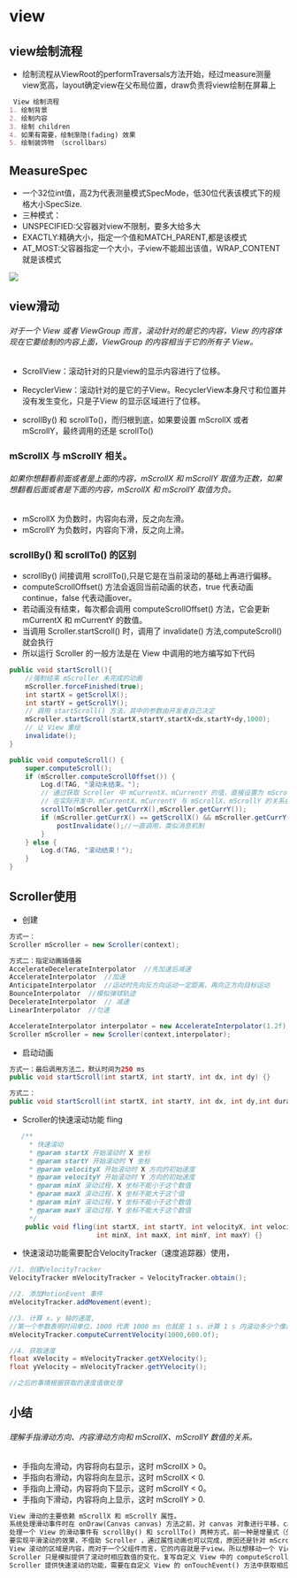 # view

## view绘制流程
- 绘制流程从ViewRoot的performTraversals方法开始，经过measure测量view宽高，layout确定view在父布局位置，draw负责将view绘制在屏幕上
```markdown
 View 绘制流程
1. 绘制背景
2. 绘制内容
3. 绘制 children
4. 如果有需要，绘制渐隐(fading) 效果
5. 绘制装饰物 （scrollbars） 
```

## MeasureSpec

- 一个32位int值，高2为代表测量模式SpecMode，低30位代表该模式下的规格大小SpecSize.
- 三种模式：
- UNSPECIFIED:父容器对view不限制，要多大给多大
- EXACTLY:精确大小，指定一个值和MATCH_PARENT,都是该模式
- AT_MOST:父容器指定一个大小，子view不能超出该值，WRAP_CONTENT就是该模式


![](https://github.com/dannycx/knowledge/blob/master/image/viewMeasure.png) 


## view滑动
###### 对于一个 View 或者 ViewGroup 而言，滚动针对的是它的内容，View 的内容体现在它要绘制的内容上面，ViewGroup 的内容相当于它的所有子 View。
- ScrollView：滚动针对的只是view的显示内容进行了位移。
- RecyclerView：滚动针对的是它的子View。RecyclerView本身尺寸和位置并没有发生变化，只是子View 的显示区域进行了位移。

- scrollBy() 和 scrollTo()，而归根到底，如果要设置 mScrollX 或者 mScrollY，最终调用的还是 scrollTo()

### mScrollX 与 mScrollY 相关。
###### 如果你想翻看前面或者是上面的内容，mScrollX 和 mScrollY 取值为正数，如果想翻看后面或者是下面的内容，mScrollX 和 mScrollY 取值为负。
- mScrollX 为负数时，内容向右滑，反之向左滑。
- mScrollY 为负数时，内容向下滑，反之向上滑。

### scrollBy() 和 scrollTo() 的区别
- scrollBy() 间接调用 scrollTo(),只是它是在当前滚动的基础上再进行偏移。
- computeScrollOffset() 方法会返回当前动画的状态，true 代表动画continue，false 代表动画over。
- 若动画没有结束，每次都会调用 computeScrollOffset() 方法，它会更新 mCurrentX 和 mCurrentY 的数值。
- 当调用 Scroller.startScroll() 时，调用了 invalidate() 方法,computeScroll()就会执行
- 所以运行 Scroller 的一般方法是在 View 中调用的地方编写如下代码
```java
public void startScroll(){
    //强制结束 mScroller 未完成的动画
    mScroller.forceFinished(true);
    int startX = getScrollX();
    int startY = getScrollY();
    // 调用 startScroll() 方法，其中的参数由开发者自己决定
    mScroller.startScroll(startX,startY,startX+dx,startY+dy,1000);
    // 让 View 重绘
    invalidate();
}

public void computeScroll() {
    super.computeScroll();
    if (mScroller.computeScrollOffset()) {
        Log.d(TAG, "滚动未结束。");
        // 通过获取 Scroller 中 mCurrentX、mCurrentY 的值，直接设置为 mScrollX、mScrollY
        // 在实际开发中，mCurrentX、mCurrentY 与 mScrollX、mScrollY 的关系由自己定义
        scrollTo(mScroller.getCurrX(),mScroller.getCurrY());
        if (mScroller.getCurrX() == getScrollX() && mScroller.getCurrY() == getScrollY() ) {//避免重复请求
            postInvalidate();//一直调用，类似消息机制
        }
    } else {
        Log.d(TAG, "滚动结束！");
    }
}
```
## Scroller使用
- 创建

```java
方式一：
Scroller mScroller = new Scroller(context);

方式二：指定动画插值器
AccelerateDecelerateInterpolator  //先加速后减速
AccelerateInterpolator  //加速
AnticipateInterpolator  //运动时先向反方向运动一定距离，再向正方向目标运动
BounceInterpolator  //模拟弹球轨迹
DecelerateInterpolator  // 减速
LinearInterpolator  //匀速

AccelerateInterpolator interpolator = new AccelerateInterpolator(1.2f);
Scroller mScroller = new Scroller(context,interpolator);
```
- 启动动画
```java
方式一：最后调用方法二，默认时间为250 ms
public void startScroll(int startX, int startY, int dx, int dy) {}

方式二：
public void startScroll(int startX, int startY, int dx, int dy,int duration) {}
```

- Scroller的快速滚动功能 fling
```java
   /**
     * 快速滚动
     * @param startX 开始滚动时 X 坐标
     * @param startY 开始滚动时 Y 坐标
     * @param velocityX 开始滚动时 X 方向的初始速度
     * @param velocityY 开始滚动时 Y 方向的初始速度
     * @param minX 滚动过程，X 坐标不能小于这个数值
     * @param maxX 滚动过程，X 坐标不能大于这个值
     * @param minY 滚动过程，Y 坐标不能小于这个数值
     * @param maxY 滚动过程，Y 坐标不能大于这个数值
     */
    public void fling(int startX, int startY, int velocityX, int velocityY,
                      int minX, int maxX, int minY, int maxY) {}
```
- 快速滚动功能需要配合VelocityTracker（速度追踪器）使用，
```java
//1. 创建VelocityTracker
VelocityTracker mVelocityTracker = VelocityTracker.obtain();

//2. 添加MotionEvent 事件
mVelocityTracker.addMovement(event);

//3. 计算 x、y 轴的速度,
//第一个参数表明时间单位，1000 代表 1000 ms 也就是 1 s，计算 1 s 内滚动多少个像素,后面表示最大速度
mVelocityTracker.computeCurrentVelocity(1000,600.0f);

//4. 获取速度
float xVelocity = mVelocityTracker.getXVelocity();
float yVelocity = mVelocityTracker.getYVelocity();

//之后的事情根据获取的速度值做处理
```

## 小结
###### 理解手指滑动方向、内容滑动方向和 mScrollX、mScrollY 数值的关系。
- 手指向左滑动，内容将向右显示，这时 mScrollX > 0。
- 手指向右滑动，内容将向左显示，这时 mScrollX < 0.
- 手指向上滑动，内容将向下显示，这时 mScrollY < 0。
- 手指向下滑动，内容将向上显示，这时 mScrollY > 0.
```markdown
View 滑动的主要依赖 mScrollX 和 mScrollY 属性。
系统处理滑动事件时在 onDraw(Canvas canvas) 方法之前，对 canvas 对象进行平移，canvas.translate(mLeft-mScrollX,mRight-mScrollY)。目的是将坐标系从父组件转换到子 view 中。
处理一个 View 的滑动事件有 scrollBy() 和 scrollTo() 两种方式，前一种是增量式（先在原基础上加偏移量，再调用scrollTo()方法），后一种直接到位。
要实现平滑滚动的效果，不借助 Scroller ，通过属性动画也可以完成，原因还是针对 mScrollX 或者 mScrollY 的变化引起的重绘。
View 滚动的区域是内容，而对于一个父组件而言，它的内容就是子view。所以想移动一个 View，那么就应该调用它的父组件的 scrollBy() 或者 scrollTo() 方法。
Scroller 只是模拟提供了滚动时相应数值的变化，复写自定义 View 中的 computeScroll() 方法，在这里获取 Scroller 中的 mCurrentX 和 mCurrentY，根据自己的规则调用 scrollTo() 方法，就可以达到平稳滚动的效果。
Scroller 提供快速滚动的功能，需要在自定义 View 的 onTouchEvent() 方法中获取相应方向的初始速度，然后调用 Scroller 的 startFling() 方法。
```
